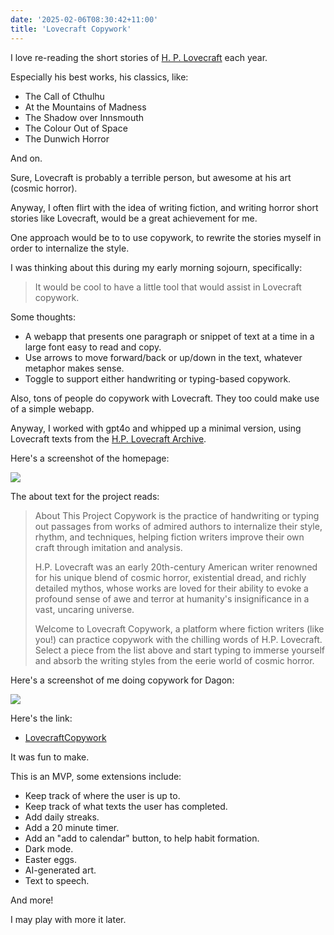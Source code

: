 ```yaml
---
date: '2025-02-06T08:30:42+11:00'
title: 'Lovecraft Copywork'
---
```


I love re-reading the short stories of [H. P. Lovecraft](https://en.wikipedia.org/wiki/H._P._Lovecraft) each year.

Especially his best works, his classics, like:

* The Call of Cthulhu
* At the Mountains of Madness
* The Shadow over Innsmouth
* The Colour Out of Space
* The Dunwich Horror

And on.

Sure, Lovecraft is probably a terrible person, but awesome at his art (cosmic horror).

Anyway, I often flirt with the idea of writing fiction, and writing horror short stories like Lovecraft, would be a great achievement for me.

One approach would be to to use copywork, to rewrite the stories myself in order to internalize the style.

I was thinking about this during my early morning sojourn, specifically:

> It would be cool to have a little tool that would assist in Lovecraft copywork.

Some thoughts:

* A webapp that presents one paragraph or snippet of text at a time in a large font easy to read and copy.
* Use arrows to move forward/back or up/down in the text, whatever metaphor makes sense.
* Toggle to support either handwriting or typing-based copywork.

Also, tons of people do copywork with Lovecraft. They too could make use of a simple webapp.

Anyway, I worked with gpt4o and whipped up a minimal version, using Lovecraft texts from the [H.P. Lovecraft Archive](https://www.hplovecraft.com/writings/texts/).

Here's a screenshot of the homepage:

![](/blog/pics/LovecraftCopywork1.png)

The about text for the project reads:

> About This Project
> Copywork is the practice of handwriting or typing out passages from works of admired authors to internalize their style, rhythm, and techniques, helping fiction writers improve their own craft through imitation and analysis.
>
> H.P. Lovecraft was an early 20th-century American writer renowned for his unique blend of cosmic horror, existential dread, and richly detailed mythos, whose works are loved for their ability to evoke a profound sense of awe and terror at humanity's insignificance in a vast, uncaring universe.
>
> Welcome to Lovecraft Copywork, a platform where fiction writers (like you!) can practice copywork with the chilling words of H.P. Lovecraft. Select a piece from the list above and start typing to immerse yourself and absorb the writing styles from the eerie world of cosmic horror.

Here's a screenshot of me doing copywork for Dagon:

![](/blog/pics/LovecraftCopywork2.png)

Here's the link:

* [LovecraftCopywork](https://jasonbrownlee.me/LovecraftCopywork/)

It was fun to make.

This is an MVP, some extensions include:

* Keep track of where the user is up to.
* Keep track of what texts the user has completed.
* Add daily streaks.
* Add a 20 minute timer.
* Add an "add to calendar" button, to help habit formation.
* Dark mode.
* Easter eggs.
* AI-generated art.
* Text to speech.

And more!

I may play with more it later.
